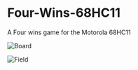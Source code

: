 # Four-Wins-68HC11
A Four wins game for the Motorola 68HC11

![Board](/doc/img/board.png)

![Field](/doc/img/start.jpg)

